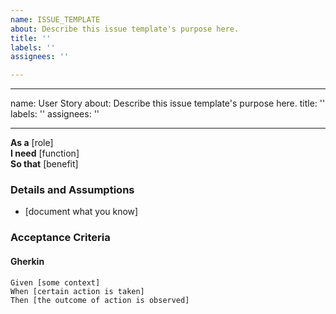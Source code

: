 ```yaml
---
name: ISSUE_TEMPLATE
about: Describe this issue template's purpose here.
title: ''
labels: ''
assignees: ''

---
```


---
name: User Story
about: Describe this issue template's purpose here.
title: ''
labels: ''
assignees: ''

---

**As a** [role]  
**I need** [function]  
**So that** [benefit]  

### Details and Assumptions
* [document what you know]      

### Acceptance Criteria     
#### Gherkin
```gherkin
Given [some context]
When [certain action is taken]
Then [the outcome of action is observed]
